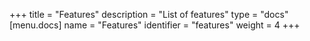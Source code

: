 +++
title = "Features"
description = "List of features"
type = "docs"
[menu.docs]
name = "Features"
identifier = "features"
weight = 4
+++


